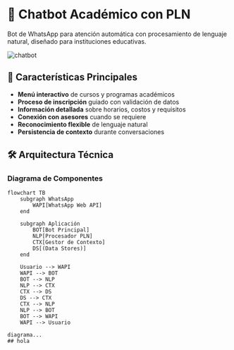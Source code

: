 # 🤖 Chatbot Académico con PLN

Bot de WhatsApp para atención automática con procesamiento de lenguaje natural, diseñado para instituciones educativas.

![chatbot](https://github.com/user-attachments/assets/d266b99f-ec52-48aa-869a-46ebd89003e3)


## 🌟 Características Principales
- **Menú interactivo** de cursos y programas académicos
- **Proceso de inscripción** guiado con validación de datos
- **Información detallada** sobre horarios, costos y requisitos
- **Conexión con asesores** cuando se requiere
- **Reconocimiento flexible** de lenguaje natural
- **Persistencia de contexto** durante conversaciones

## 🛠️ Arquitectura Técnica

### Diagrama de Componentes
```mermaid
flowchart TB
    subgraph WhatsApp
        WAPI[WhatsApp Web API]
    end

    subgraph Aplicación
        BOT[Bot Principal]
        NLP[Procesador PLN]
        CTX[Gestor de Contexto]
        DS[(Data Stores)]
    end

    Usuario --> WAPI
    WAPI --> BOT
    BOT --> NLP
    NLP --> CTX
    CTX --> DS
    DS --> CTX
    CTX --> NLP
    NLP --> BOT
    BOT --> WAPI
    WAPI --> Usuario

diagrama...
## hola


